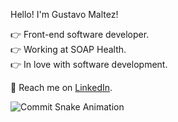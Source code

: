 
Hello! I'm Gustavo Maltez! 

👉 Front-end software developer.<br>
👉 Working at SOAP Health.<br>
👉 In love with software development.<br>

📌 Reach me on [LinkedIn](https://www.linkedin.com/in/gustavommaltez/).

<p align="center">
 <img align="left" src="https://github.com/gustavomaltez/gustavomaltez/blob/snake-svg/gmaltez-grid-snake.svg" alt="Commit Snake Animation"/>
</p>
